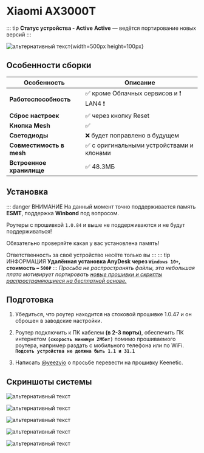 # Xiaomi AX3000T <Badge type="keenetic" text="4.1.6" />

::: tip **Статус устройства - Active**
**Active** — ведётся портирование новых версий
:::

![альтернативный текст](/assets/images/wiki/guides/ax3000t/Image.png){width=500px height=100px}

## Особенности сборки

| Особенность              | Описание                                 |
|--------------------------|------------------------------------------|
| **Работоспособность**    | ✅ кроме Облачных сервисов и ❗ LAN4 ❗     |
| **Сброс настроек**       | ✅ через кнопку Reset                     |
| **Кнопка Mesh**          | ✅                                        |
| **Светодиоды**           | ❌ будет поправлено в будущем             |
| **Совместимость в mesh** | ✅ с оригинальными устройствами и клонами |
| **Встроенное хранилище** | ✅ 48.3МБ                                 |

## Установка

::: danger ВНИМАНИЕ
На данный момент точно поддерживается память **ESMT**, поддержка **Winbond** под вопросом.

Роутеры с прошивкой `1.0.84` и выше не поддерживаются и не будут поддерживаться!

Обязательно проверяйте какая у вас установлена память!

Ответственность за своё устройство несёте только вы
:::
::: tip ИНФОРМАЦИЯ
**Удалённая установка AnyDesk через `Windows 10+`, стоимость – `500₽`**
:::
_Просьба не распространять файлы, эта небольшая плата мотивирует
портировать [новые прошивки и скрипты распространяющиеся на бесплатной основе.](https://t.me/keen_prt/4)_

## Подготовка

1. Убедиться, что роутер находится на стоковой прошивке 1.0.47 и он сброшен в заводские настройки.
2. Роутер подключить к ПК кабелем **(в 2-3 порты)**, обеспечить ПК интернетом **`(скорость минимум 2Мбит)`** помимо прошиваемого роутера, например раздать с мобильного телефона или по WiFi.
   **`Подсеть устройства не должна быть 1.1 и 31.1`**

3. Написать [@yeezyio](https://t.me/yeezyio) о просьбе перевести на прошивку Keenetic.

## Скриншоты системы

![альтернативный текст](/assets/images/wiki/guides/ax3000t/system.jpg)

![альтернативный текст](/assets/images/wiki/guides/ax3000t/Screenshot_3.png)

![альтернативный текст](/assets/images/wiki/guides/ax3000t/Screenshot_1.png)

![альтернативный текст](/assets/images/wiki/guides/ax3000t/Screenshot_2.png)

![альтернативный текст](/assets/images/wiki/guides/ax3000t/Screenshot_4.png)